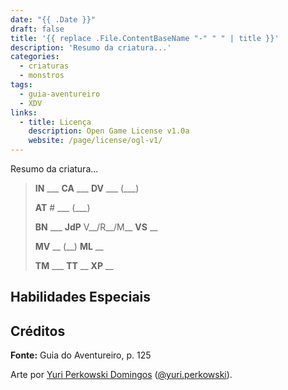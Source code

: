 ```yaml
---
date: "{{ .Date }}"
draft: false
title: '{{ replace .File.ContentBaseName "-" " " | title }}'
description: 'Resumo da criatura...'
categories:
  - criaturas
  - monstros
tags:
  - guia-aventureiro
  - XDV
links:
  - title: Licença
    description: Open Game License v1.0a
    website: /page/license/ogl-v1/
---
```


Resumo da criatura...

> **IN** ___ **CA** ___ **DV** ___ (___)
>
> **AT** # ___ (___)
>
> **BN** ___ **JdP** V__/R__/M__ **VS** __
>
> **MV** __ (__) **ML** __
>
> **TM** ___ **TT** __ **XP** __

## Habilidades Especiais

## Créditos

**Fonte:** Guia do Aventureiro, p. 125

Arte por [Yuri Perkowski Domingos](https://www.artstation.com/perkowski) ([@yuri.perkowski](https://www.instagram.com/yuri.perkowski/)).

